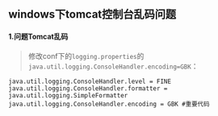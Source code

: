 ## windows下tomcat控制台乱码问题

#### 1.问题Tomcat乱码

> 修改conf下的`logging.properties`的`java.util.logging.ConsoleHandler.encoding=GBK`：



```shell
java.util.logging.ConsoleHandler.level = FINE
java.util.logging.ConsoleHandler.formatter = java.util.logging.SimpleFormatter
java.util.logging.ConsoleHandler.encoding = GBK #重要代码
```

